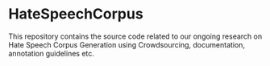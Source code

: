 # HateSpeechCorpus
This repository contains the source code related to our ongoing research on Hate Speech Corpus Generation using Crowdsourcing, documentation, annotation guidelines etc.
